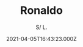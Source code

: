 ---
id: 'c404edc5-edc8-4a2f-a8fc-27feb1c580a3'
type: 'movie' # Filme, Série, Anime
title: "Ronaldo"
synopsis: ["Ronaldo” segue a vida do jogador durante um ano e mostra imagens inéditas da infância do melhor do mundo. Além disso, neste filme, o atleta abriu as portas da sua vida privada. No trailer pode-se ver várias imagens de momentos passados com o filho, família e amigos",
]
originalTitle: "Ronaldo"
date: '2021-04-05T16:43:23.000Z'
update: '2021-04-05T16:43:23.000Z'
releaseDate: '2015-11-09T03:00:00.000Z'
imdb:
  rating: '6.4' # 8.5
  id: '' # tt0470752
duration: '1h 32 Min'
trailer:
  urls: [
    'OpxgOCSTFRY',
  ]
tags: ['']
genre: ['Documentário', 'História'] #
quality: 'WEB-DL' # BluRay, WEB-DL, HDTV, WEB-DL4K, WEB-DLe
format: 'MP4' # MKV, MP4, TS
audio: 'Português' # Dublado, Legendado, Dual Audio, Dub & Leg
subtitle: 'S/ L.' # Português, inglês,
size: '1.1 GB' # 4.8 GB
audioQuality: 10
videoQuality: 10
directors: []
#  - name: 'Lana Wachowski'
#    image: ''
#  - name: 'Lilly Wachowski'
#    image: ''
cast: []
#  - name: 'Keanu Reeves'
#    image: ''
#    characterName: 'Neo'
writers: []
#  - name: ''
#    image: ''
maturityRating:
  age: '' # L , 10, 12, 14, 16, 18
  topics: [''] # Violence, Illegal drugs, Inappropriate Language, Legal Drugs, Sexual Content, Extreme Violence
###########################################
download:
  
  - url: 'magnet:?xt=urn:btih:2b82200c631bc4d228efaefef9be1fb2a3bc07ce&dn=Ronaldo.2015.WEB-DL.DUBLADO.COMANDO.TO&tr=udp%3a%2f%2fpublic.popcorn-tracker.org%3a6969%2fannounce&tr=udp%3a%2f%2ftracker.internetwarriors.net%3a1337%2fannounce&tr=udp%3a%2f%2ftracker.opentrackr.org%3a1337%2fannounce&tr=udp%3a%2f%2fexodus.desync.com%3a6969%2fannounce&tr=udp%3a%2f%2fretracker.lanta-net.ru%3a2710%2fannounce&tr=udp%3a%2f%2fopen.stealth.si%3a80%2fannounce&tr=udp%3a%2f%2fwww.torrent.eu.org%3a451%2fannounce&tr=udp%3a%2f%2fopentracker.i2p.rocks%3a6969%2fannounce&tr=http%3a%2f%2ftracker.opentrackr.org%3a1337%2fannounce&tr=udp%3a%2f%2f3rt.tace.ru%3a60889%2fannounce'
    resolution: '' # 720p, 1080p, 4K,
    audio: 'Dual Áudio' # Dublado, Legendado, Dual Audio
    size: '' # 4.8 GB
    quality: '' # BluRay, WEB-DL
    format: '' # MKV
images:
  cover: '/assets/movies/ronaldo.jpg'
  background: '/assets/movies/'
---